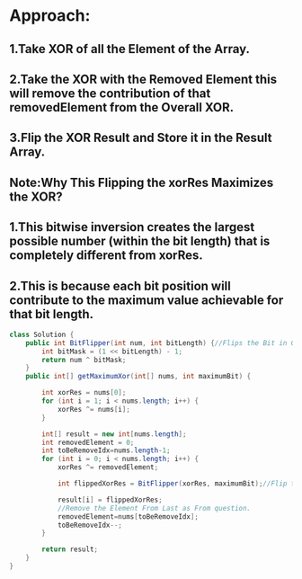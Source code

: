 # Approach:
  ## 1.Take XOR of all the Element of the Array.
  ## 2.Take the XOR with the Removed Element this will remove the contribution of that removedElement from the Overall XOR.
  ## 3.Flip the XOR Result and Store it in the Result Array.
## Note:Why This Flipping the xorRes Maximizes the XOR?
  ## 1.This bitwise inversion creates the largest possible number (within the bit length) that is completely different from xorRes.
  ## 2.This is because each bit position will contribute to the maximum value achievable for that bit length.

```java
class Solution {
    public int BitFlipper(int num, int bitLength) {//Flips the Bit in Given Bit Length
        int bitMask = (1 << bitLength) - 1;
        return num ^ bitMask;
    }
    public int[] getMaximumXor(int[] nums, int maximumBit) {

        int xorRes = nums[0];
        for (int i = 1; i < nums.length; i++) {
            xorRes ^= nums[i];
        }

        int[] result = new int[nums.length];
        int removedElement = 0;
        int toBeRemoveIdx=nums.length-1;
        for (int i = 0; i < nums.length; i++) {
            xorRes ^= removedElement;

            int flippedXorRes = BitFlipper(xorRes, maximumBit);//Flip the Bit in between the Given bitLength.

            result[i] = flippedXorRes;
            //Remove the Element From Last as From question.
            removedElement=nums[toBeRemoveIdx];
            toBeRemoveIdx--;
        }

        return result;
    }
}


```
